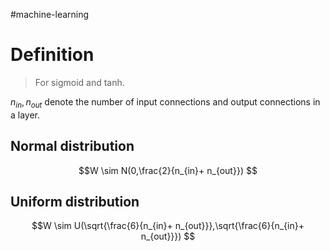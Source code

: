 #machine-learning 

# Definition

> For sigmoid and tanh.

$n_{in}, n_{out}$ denote the number of input connections and output connections in a layer.

## Normal distribution
$$W \sim N(0,\frac{2}{n_{in}+ n_{out}}) $$

## Uniform distribution
$$W \sim U(\sqrt{\frac{6}{n_{in}+ n_{out}}},\sqrt{\frac{6}{n_{in}+ n_{out}}}) $$

